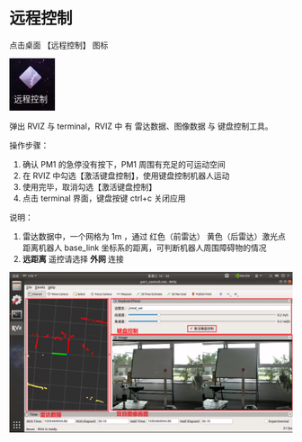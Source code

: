 # 远程控制

点击桌面 【远程控制】 图标

![](imgs/pm1_control_icon.png)

弹出 RVIZ 与 terminal，RVIZ 中 有 雷达数据、图像数据 与 键盘控制工具。

操作步骤：

1. 确认 PM1 的急停没有按下，PM1 周围有充足的可运动空间
2. 在 RVIZ 中勾选【激活键盘控制】，使用键盘控制机器人运动
3. 使用完毕，取消勾选【激活键盘控制】
4. 点击 terminal 界面，键盘按键 ctrl+c 关闭应用

说明：

1. 雷达数据中，一个网格为 1m ，通过 红色（前雷达） 黄色（后雷达）激光点 距离机器人 base_link 坐标系的距离，可判断机器人周围障碍物的情况
2. **远距离** 遥控请选择 **外网** 连接




![](imgs/pm1_control.png)


